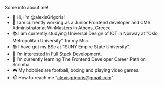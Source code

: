 Some info about me!

- 👋 Hi, I’m @alexisGrigoris!
- 💼 I am currently working as a Junior Frontend developer and CMS Administrator at WinMasters in Athens, Greece.
- 📚 I am currently studying Universal Design of ICT in Norway at "Oslo Metropolitan University" for my Msc.
- 📚 I have got my BSc at "SUNY Empire State University".
- 👀 I’m interested in Full Stack Development.
- 🌱 I’m currently learning The Frontend Developer Career Path on Scrimba.
- 🎮 My hobbies are football, boxing and playing video games.
- 📫 How to reach me "alexisgrigoris@gmail.com".


<!---
alexisGrigoris/alexisGrigoris is a ✨ special ✨ repository because its `README.md` (this file) appears on your GitHub profile.
You can click the Preview link to take a look at your changes.
--->



  
